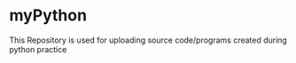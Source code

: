 __myPython__
========
This Repository is used for uploading source code/programs created during python practice 
